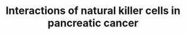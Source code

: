 ---
annotations:
- id: CL:0001064
  type: Cell Type Ontology
  value: malignant cell
- id: PW:0000626
  parent: disease pathway
  type: Pathway Ontology
  value: pancreatic cancer pathway
- id: CL:0000623
  parent: native cell
  type: Cell Type Ontology
  value: natural killer cell
- id: DOID:1793
  parent: disease of cellular proliferation
  type: Disease Ontology
  value: pancreatic cancer
authors:
- NKnoops
- Mkutmon
- Eweitz
- Egonw
communities:
- PancCanNet
description: This pathway shows the interaction between a Natural Killer cell and
  a pancreatic tumor cell. With the specific cell receptors found on the NK cell,
  it is able to recognize malignant cells and secrete cytokines and chemokines to
  create an enhanced immune response. Their ability to activate both innate- as well
  as adaptive immune cells makes the NK cell an excellent target for novel immunotherapy
  treatments against pancreatic cancer. The pathway curation is mainly based on a
  systemic review by Van Audenaerde et al. in 2018 (10.1016/j.pharmthera.2018.04.003).
last-edited: 2021-10-09
ndex: 1f5bd075-da33-11eb-b666-0ac135e8bacf
organisms:
- Homo sapiens
redirect_from:
- /index.php/Pathway:WP5092
- /instance/WP5092
revision: null
schema-jsonld:
- '@context': https://schema.org/
  '@id': https://wikipathways.github.io/pathways/WP5092.html
  '@type': Dataset
  creator:
    '@type': Organization
    name: WikiPathways
  description: This pathway shows the interaction between a Natural Killer cell and
    a pancreatic tumor cell. With the specific cell receptors found on the NK cell,
    it is able to recognize malignant cells and secrete cytokines and chemokines to
    create an enhanced immune response. Their ability to activate both innate- as
    well as adaptive immune cells makes the NK cell an excellent target for novel
    immunotherapy treatments against pancreatic cancer. The pathway curation is mainly
    based on a systemic review by Van Audenaerde et al. in 2018 (10.1016/j.pharmthera.2018.04.003).
  keywords:
  - ADAM10
  - ADAM17
  - Apoptosis
  - BMI1
  - CCL1
  - CCL2
  - CCL3
  - CCL4
  - CCL5
  - CD226
  - CD96
  - CXCL8
  - FCGR3A
  - FOXO1
  - GATA2
  - GM-CSF
  - GZMB
  - Glycolysis
  - IFNG
  - IGHG1
  - IgE
  - KLRK1
  - MICA
  - MICB
  - MYC
  - NCR1
  - NCR3
  - NCR3LG1
  - PRF1
  - PVR
  - TIGIT
  - TNF
  - ULBP1
  - glucose
  - lactate
  license: CC0
  name: Interactions of natural killer cells in pancreatic cancer
seo: CreativeWork
title: Interactions of natural killer cells in pancreatic cancer
wpid: WP5092
---